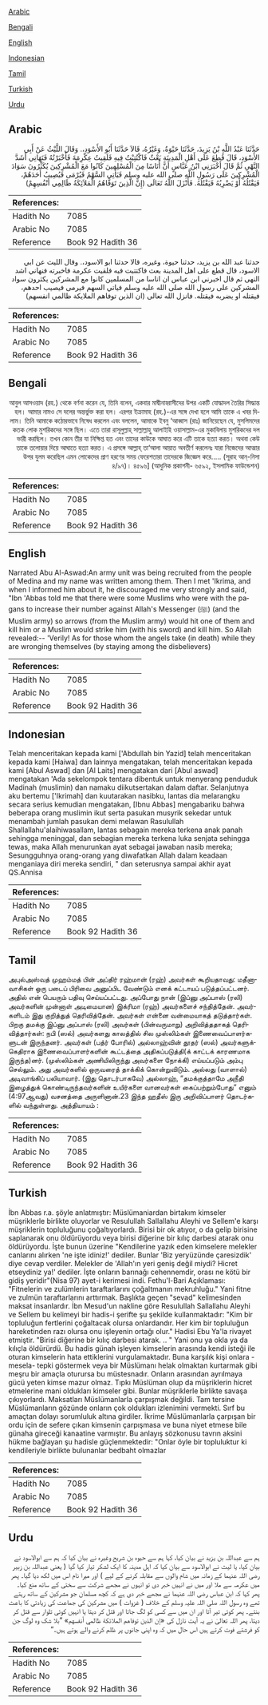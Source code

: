 [Arabic](#arabic)

[Bengali](#bengali)

[English](#english)

[Indonesian](#indonesian)

[Tamil](#tamil)

[Turkish](#turkish)

[Urdu](#urdu)

## Arabic


<div dir="rtl" lang="ar" style={{fontSize:'larger',backgroundColor:'#f8f9fa',padding:20}}>
حَدَّثَنَا عَبْدُ اللَّهِ بْنُ يَزِيدَ، حَدَّثَنَا حَيْوَةُ، وَغَيْرُهُ، قَالاَ حَدَّثَنَا أَبُو الأَسْوَدِ،‏.‏ وَقَالَ اللَّيْثُ عَنْ أَبِي الأَسْوَدِ، قَالَ قُطِعَ عَلَى أَهْلِ الْمَدِينَةِ بَعْثٌ فَاكْتُتِبْتُ فِيهِ فَلَقِيتُ عِكْرِمَةَ فَأَخْبَرْتُهُ فَنَهَانِي أَشَدَّ النَّهْىِ ثُمَّ قَالَ أَخْبَرَنِي ابْنُ عَبَّاسٍ أَنَّ أُنَاسًا مِنَ الْمُسْلِمِينَ كَانُوا مَعَ الْمُشْرِكِينَ يُكَثِّرُونَ سَوَادَ الْمُشْرِكِينَ عَلَى رَسُولِ اللَّهِ صلى الله عليه وسلم فَيَأْتِي السَّهْمُ فَيُرْمَى فَيُصِيبُ أَحَدَهُمْ، فَيَقْتُلُهُ أَوْ يَضْرِبُهُ فَيَقْتُلُهُ‏.‏ فَأَنْزَلَ اللَّهُ تَعَالَى ‏(‏إِنَّ الَّذِينَ تَوَفَّاهُمُ الْمَلاَئِكَةُ ظَالِمِي أَنْفُسِهِمْ‏)‏
</div>
<div style={{backgroundColor:'#f8f9fa',padding:20, marginBottom: 10}}><table> <thead> <tr> <th>References:</th> <th></th> </tr> </thead> <tbody><tr><td>Hadith No</td><td>7085</td></tr><tr><td>Arabic No</td><td>7085</td></tr><tr><td>Reference</td><td>Book 92 Hadith 36</td></tr></tbody></table></div>


<div dir="rtl" lang="ar" style={{fontSize:'larger',backgroundColor:'#f8f9fa',padding:20}}>
حدثنا عبد الله بن يزيد، حدثنا حيوة، وغيره، قالا حدثنا ابو الاسود،. وقال الليث عن ابي الاسود، قال قطع على اهل المدينة بعث فاكتتبت فيه فلقيت عكرمة فاخبرته فنهاني اشد النهى ثم قال اخبرني ابن عباس ان اناسا من المسلمين كانوا مع المشركين يكثرون سواد المشركين على رسول الله صلى الله عليه وسلم فياتي السهم فيرمى فيصيب احدهم، فيقتله او يضربه فيقتله. فانزل الله تعالى (ان الذين توفاهم الملايكة ظالمي انفسهم)
</div>
<div style={{backgroundColor:'#f8f9fa',padding:20, marginBottom: 10}}><table> <thead> <tr> <th>References:</th> <th></th> </tr> </thead> <tbody><tr><td>Hadith No</td><td>7085</td></tr><tr><td>Arabic No</td><td>7085</td></tr><tr><td>Reference</td><td>Book 92 Hadith 36</td></tr></tbody></table></div>

## Bengali


<div dir="rtl" lang="bn" style={{fontSize:'larger',backgroundColor:'#f8f9fa',padding:20}}>
আবুল আসওয়াদ (রহ.) থেকে বর্ণনা করেন যে, তিনি বলেন, একবার মাদ্বীনাহ্বাসীদের উপর একটি যোদ্ধাদল তৈরির সিদ্ধান্ত হল। আমার নামও সে দলের অন্তর্ভুক্ত করা হল। এরপর ইক্রামাহ (রহ.)-এর সঙ্গে দেখা হলে আমি তাকে এ খবর দিলাম। তিনি আমাকে কঠোরভাবে নিষেধ করলেন এবং বললেন, আমাকে ইবনু ‘আব্বাস (রাঃ) জানিয়েছেন যে, মুসলিমদের কতক লোক মুশরিকদের সঙ্গে ছিল। এতে তারা রাসূলুল্লাহ্ সাল্লাল্লাহু আলাইহি ওয়াসাল্লাম-এর মুকাবিলায় মুশরিকদের দল ভারী করছিল। তখন কোন তীর যা নিক্ষিপ্ত হত এবং তাদের কাউকে আঘাত করে এটি তাকে হত্যা করত। অথবা কেউ তাকে তলোয়ার দিয়ে আঘাতে হত্যা করত। এ প্রসঙ্গে আল্লাহ্ তা‘আলা আয়াত অবতীর্ণ করলেনঃ যারা নিজেদের আত্মার উপর যুলম করেছিল এমন লোকেদের প্রাণ হরণের সময় ফেরেশতারা তাদেরকে জিজ্ঞেস করে..... (সূরাহ আন্-নিসা ৪/৯৭)। ৪৫৯৬] (আধুনিক প্রকাশনী- ৬৫৯২, ইসলামিক ফাউন্ডেশন)
</div>
<div style={{backgroundColor:'#f8f9fa',padding:20, marginBottom: 10}}><table> <thead> <tr> <th>References:</th> <th></th> </tr> </thead> <tbody><tr><td>Hadith No</td><td>7085</td></tr><tr><td>Arabic No</td><td>7085</td></tr><tr><td>Reference</td><td>Book 92 Hadith 36</td></tr></tbody></table></div>

## English


<div dir="ltr" lang="en" style={{fontSize:'larger',backgroundColor:'#f8f9fa',padding:20}}>
Narrated Abu Al-Aswad:An army unit was being recruited from the people of Medina and my name was written among them. Then I met 'Ikrima, and when I informed him about it, he discouraged me very strongly and said, "Ibn 'Abbas told me that there were some Muslims who were with the pagans to increase their number against Allah's Messenger (ﷺ) (and the Muslim army) so arrows (from the Muslim army) would hit one of them and kill him or a Muslim would strike him (with his sword) and kill him. So Allah revealed:-- 'Verily! As for those whom the angels take (in death) while they are wronging themselves (by staying among the disbelievers)
</div>
<div style={{backgroundColor:'#f8f9fa',padding:20, marginBottom: 10}}><table> <thead> <tr> <th>References:</th> <th></th> </tr> </thead> <tbody><tr><td>Hadith No</td><td>7085</td></tr><tr><td>Arabic No</td><td>7085</td></tr><tr><td>Reference</td><td>Book 92 Hadith 36</td></tr></tbody></table></div>

## Indonesian


<div dir="ltr" lang="id" style={{fontSize:'larger',backgroundColor:'#f8f9fa',padding:20}}>
Telah menceritakan kepada kami ['Abdullah bin Yazid] telah menceritakan kepada kami [Haiwa] dan lainnya mengatakan, telah menceritakan kepada kami [Abul Aswad] dan [Al Laits] mengatakan dari [Abul aswad] mengatakan 'Ada sekelompok tentara dibentuk untuk menyerang penduduk Madinah (muslimin) dan namaku diikutsertakan dalam daftar. Selanjutnya aku bertemu ['Ikrimah] dan kuutarakan nasibku, lantas dia melarangku secara serius kemudian mengatakan, [Ibnu Abbas] mengabariku bahwa beberapa orang muslimin ikut serta pasukan musyrik sekedar untuk menambah jumlah pasukan demi melawan Rasulullah Shallallahu'alaihiwasallam, lantas sebagain mereka terkena anak panah sehingga meninggal, dan sebagian mereka terkena luka senjata sehingga tewas, maka Allah menurunkan ayat sebagai jawaban nasib mereka; Sesungguhnya orang-orang yang diwafatkan Allah dalam keadaan menganiaya diri mereka sendiri, " dan seterusnya sampai akhir ayat QS.Annisa
</div>
<div style={{backgroundColor:'#f8f9fa',padding:20, marginBottom: 10}}><table> <thead> <tr> <th>References:</th> <th></th> </tr> </thead> <tbody><tr><td>Hadith No</td><td>7085</td></tr><tr><td>Arabic No</td><td>7085</td></tr><tr><td>Reference</td><td>Book 92 Hadith 36</td></tr></tbody></table></div>

## Tamil


<div dir="ltr" lang="ta" style={{fontSize:'larger',backgroundColor:'#f8f9fa',padding:20}}>
அபுல்அஸ்வத் முஹம்மத் பின் அப்திர் ரஹ்மான் (ரஹ்) அவர்கள் கூறியதாவது: மதீனாவாசிகள் ஒரு படைப் பிரிவை அனுப்பிட வேண்டும் எனக் கட்டாயப் படுத்தப்பட்டனர். அதில் என் பெயரும் பதிவு செய்யப்பட்டது. அப்போது நான் (இப்னு அப்பாஸ் (ரலி) அவர்களின் முன்னாள் அடிமையான) இக்ரிமா (ரஹ்) அவர்களைச் சந்தித்தேன். அவர்களிடம் இது குறித்துத் தெரிவித்தேன். அவர்கள் என்னை வன்மையாகத் தடுத்தார்கள். பிறகு தமக்கு இப்னு அப்பாஸ் (ரலி) அவர்கள் (பின்வருமாறு) அறிவித்ததாகத் தெரிவித்தார்கள்: நபி (ஸல்) அவர்களது காலத்தில் சில முஸ்லிம்கள் இணைவைப்பாளர்களுடன் இருந்தனர். அவர்கள் (பத்ர் போரில்) அல்லாஹ்வின் தூதர் (ஸல்) அவர்களுக்கெதிராக இணைவைப்பாளர்களின் கூட்டத்தை அதிகப்படுத்தி(க் காட்டக் காரணமாக இருந்த)னர். (முஸ்லிம்கள் அணியிலிருந்து அவர்களை நோக்கி) எய்யப்படும் அம்பு செல்லும். அது அவர்களில் ஒருவரைத் தாக்கிக் கொன்றுவிடும். அல்லது (வாளால்) அடிவாங்கிப் பலியாவார். (இது தொடர்பாகவே) அல்லாஹ், “தமக்குத்தாமே அநீதி இழைத்துக் கொண்டிருந்தவர்களின் உயிர்களை வானவர்கள் கைப்பற்றும்போது” எனும் (4:97ஆவது) வசனத்தை அருளினான்.23 இந்த ஹதீஸ் இரு அறிவிப்பாளர் தொடர்களில் வந்துள்ளது. அத்தியாயம் :
</div>
<div style={{backgroundColor:'#f8f9fa',padding:20, marginBottom: 10}}><table> <thead> <tr> <th>References:</th> <th></th> </tr> </thead> <tbody><tr><td>Hadith No</td><td>7085</td></tr><tr><td>Arabic No</td><td>7085</td></tr><tr><td>Reference</td><td>Book 92 Hadith 36</td></tr></tbody></table></div>

## Turkish


<div dir="ltr" lang="tr" style={{fontSize:'larger',backgroundColor:'#f8f9fa',padding:20}}>
İbn Abbas r.a. şöyle anlatmıştır: Müslümaniardan birtakım kimseler müşriklerle birlikte oluyorlar ve Resulullah Sallallahu Aleyhi ve Sellem'e karşı müşriklerin topluluğunu çoğaltıyorlardı. Birisi bir ok atıyor, o da gelip birisine saplanarak onu öldürüyordu veya birisi diğerine bir kılıç darbesi atarak onu öldürüyordu. İşte bunun üzerine "Kendilerine yazık eden kimselere melekler canlarını alırken 'ne işte idiniz!' dediler. Bunlar 'Biz yeryüzünde çaresizdik' diye cevap verdiler. Melekler de 'Allah'ın yeri geniş değil miydi? Hicret etseydiniz ya!' dediler. İşte onların barınağı cehennemdir, orası ne kötü bir gidiş yeridir"(Nisa 97) ayet-i kerimesi indi. Fethu'l-Bari Açıklaması: "Fitnelerin ve zulümlerin taraftarlarını çoğaltmanın mekruhluğu." Yani fitne ve zulmün taraftarlarını arttırmak. Başlıkta geçen "sevad" kelimesinden maksat insanlardır. İbn Mesud'un nakline göre Resulullah Sallallahu Aleyhi ve Sellem bu kelimeyi bir hadis-i şerifte şu şekilde kullanmaktadır: "Kim bir topluluğun fertlerini çoğaltacak olursa onlardandır. Her kim bir topluluğun hareketinden razı olursa onu işleyenin ortağı olur." Hadisi Ebu Ya'la rivayet etmiştir. "Birisi diğerine bir kılıç darbesi atarak. .. " Yani onu ya okla ya da kılıçla öldürürdü. Bu hadis günah işleyen kimselerin arasında kendi isteği ile oturan kimselerin hata ettiklerini vurgulamaktadır. Buna karşılık kişi onlara -mesela- tepki göstermek veya bir Müslümanı helak olmaktan kurtarmak gibi meşru bir amaçla oturursa bu müstesnadır. Onların arasından ayrılmaya gücü yeten kimse mazur olmaz. Tıpkı Müslüman olup da müşriklerin hicret etmelerine mani oldukları kimseler gibi. Bunlar müşriklerle birlikte savaşa çıkıyorlardı. Maksatları Müslümanlarla çarpışmak değildi. Tam tersine Müslümanların gözünde onların çok oldukları izlenimini vermekti. Sırf bu amaçtan dolayı sorumluluk altına girdiler. İkrime Müslümanlarla çarpışan bir ordu için de sefere çıkan kimsenin çarpışmasa ve buna niyet etmese bile günaha gireceği kanaatine varmıştır. Bu anlayış sözkonusu tavrın aksini hükme bağlayan şu hadisle güçlenmektedir: "Onlar öyle bir topluluktur ki kendileriyle birlikte bulunanlar bedbaht olmazlar
</div>
<div style={{backgroundColor:'#f8f9fa',padding:20, marginBottom: 10}}><table> <thead> <tr> <th>References:</th> <th></th> </tr> </thead> <tbody><tr><td>Hadith No</td><td>7085</td></tr><tr><td>Arabic No</td><td>7085</td></tr><tr><td>Reference</td><td>Book 92 Hadith 36</td></tr></tbody></table></div>

## Urdu


<div dir="rtl" lang="ur" style={{fontSize:'larger',backgroundColor:'#f8f9fa',padding:20}}>
ہم سے عبداللہ بن یزید نے بیان کیا، کہا ہم سے حیوہ بن شریح وغیرہ نے بیان کیا کہ ہم سے ابوالاسود نے بیان کیا، یا لیث نے ابوالاسود سے بیان کیا کہ اہل مدینہ کا ایک لشکر تیار کیا گیا ( یعنی عبداللہ بن زبیر رضی اللہ عنہما کے زمانہ میں شام والوں سے مقابلہ کرنے کے لیے ) اور میرا نام اس میں لکھ دیا گیا۔ پھر میں عکرمہ سے ملا اور میں نے انہیں خبر دی تو انہوں نے مجھے شرکت سے سختی کے ساتھ منع کیا۔ پھر کہا کہ ابن عباس رضی اللہ عنہما نے مجھے خبر دی ہے کہ کچھ مسلمان جو مشرکین کے ساتھ رہتے تھے وہ رسول اللہ صلی اللہ علیہ وسلم کے خلاف ( غزوات ) میں مشرکین کی جماعت کی زیادتی کا باعث بنتے۔ پھر کوئی تیر آتا اور ان میں سے کسی کو لگ جاتا اور قتل کر دیتا یا انہیں کوئی تلوار سے قتل کر دیتا، پھر اللہ تعالیٰ نے یہ آیت نازل کی «إن الذين توفاهم الملائكة ظالمي أنفسهم‏» ”بلا شک وہ لوگ جن کو فرشتے فوت کرتے ہیں اس حال میں کہ وہ اپنی جانوں پر ظلم کرنے والے ہوتے ہیں۔“
</div>
<div style={{backgroundColor:'#f8f9fa',padding:20, marginBottom: 10}}><table> <thead> <tr> <th>References:</th> <th></th> </tr> </thead> <tbody><tr><td>Hadith No</td><td>7085</td></tr><tr><td>Arabic No</td><td>7085</td></tr><tr><td>Reference</td><td>Book 92 Hadith 36</td></tr></tbody></table></div>